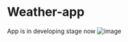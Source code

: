 # Weather-app
App is in developing stage now
![image](https://user-images.githubusercontent.com/48210346/110346249-a7aec880-802f-11eb-874b-1f0e399633ea.png)
